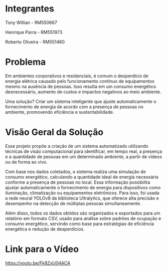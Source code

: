 <h1>Integrantes</h1>
<p>Tony Willian - RM550667</p>
<p>Henrique Parra - RM551973</p>
<p>Roberto Oliveira - RM551460</p>

<h1>Problema</h1>
<p>Em ambientes corporativos e residenciais, é comum o desperdício de energia elétrica causado pelo funcionamento contínuo de equipamentos mesmo na ausência de pessoas. Isso resulta em um consumo energético desnecessário, aumento de custos e impactos negativos ao meio ambiente.</p>

<p>Uma solução? Criar um sistema inteligente que ajuste automaticamente o fornecimento de energia de acordo com a presença de pessoas no ambiente, promovendo eficiência e sustentabilidade.</p>

<h1>Visão Geral da Solução</h1>
<p>Esse projeto propõe a criação de um sistema automatizado utilizando técnicas de visão computacional para identificar, em tempo real, a presença e a quantidade de pessoas em um determinado ambiente, a partir de vídeos ou de forma ao vivo.</p>

<p>Com base nos dados coletados, o sistema realiza uma simulação de consumo energético, calculando a quantidade ideal de energia necessária conforme a presença de pessoas no local. Essa informação possibilita ajustar automaticamente o fornecimento de energia para dispositivos como iluminação, climatização ou equipamentos eletrônicos. Para isso, foi usada a rede neural YOLOv8 da biblioteca Ultralytics, que oferece alta precisão e desempenho na detecção de múltiplas pessoas simultaneamente.</p>

<p>Além disso, todos os dados obtidos são organizados e exportados para um relatório em formato CSV, usado para análise sobre padrões de ocupação e consumo energético, servindo como base para estratégias de eficiência energética e redução de desperdícios.</p>

<h1>Link para o Vídeo</h1>
<p><a href="https://youtu.be/Fk8ZxU04ACA" target="_blank">https://youtu.be/Fk8ZxU04ACA</a></p>
